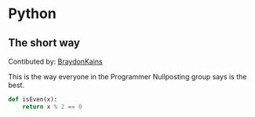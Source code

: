 # Python

## The short way
Contibuted by: [BraydonKains](https://github.com/BraydonKains)

This is the way everyone in the Programmer Nullposting group says is the best.

```python
def isEven(x):
    return x % 2 == 0
```
